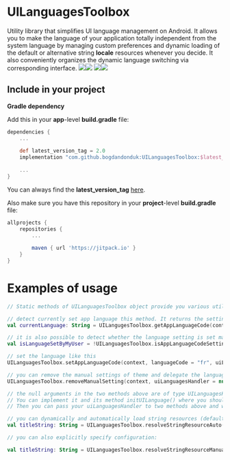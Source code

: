 
# UILanguagesToolbox

  Utility library that simplifies UI language management on Android. It allows you to make the language of your application totally independent from the system language by managing custom preferences and dynamic loading of the default or alternative string **locale** resources whenever you decide. It also conveniently organizes the dynamic language switching via corresponding interface.
  ![](https://github.com/bogdandonduk/UIThemesToolbox/blob/master/device-2021-09-13-001700.png)![](https://github.com/bogdandonduk/UIThemesToolbox/blob/master/device-2021-09-13-133728.png)
![](https://github.com/bogdandonduk/UIThemesToolbox/blob/master/PicsArt_09-13-01.32.32.png)![](https://github.com/bogdandonduk/UIThemesToolbox/blob/master/PicsArt_09-13-01.33.26.png)
## Include in your project  
**Gradle dependency**  
  
Add this in your **app**-level **build.gradle** file:  
```groovy
dependencies {  
	...  
  
	def latest_version_tag = 2.0
	implementation "com.github.bogdandonduk:UILanguagesToolbox:$latest_version_tag"  
  
	...  
}  
```  
You can always find the **latest_version_tag** [here](https://github.com/bogdandonduk/UIThemesToolbox/releases).  
  
Also make sure you have this repository in your **project**-level **build.gradle** file:  
```groovy  
allprojects {  
	repositories {  
		...  
  
		maven { url 'https://jitpack.io' }  
	}  
}  
```  

# Examples of usage
```kotlin 
// Static methods of UILanguagesToolbox object provide you various utilities for theme management

// detect currently set app language this method. It returns the setting of your application or system language if there is none set
val currentLanguage: String = UILangugesToolbox.getAppLanguageCode(context, uiLanguagesHandler = null)

// it is also possible to detect whether the language setting is set manually or automatic (system)
val isLanguageSetByMyUser = !UILanguagesToolbox.isAppLanguageCodeSettingAutomatic(context)

// set the language like this
UILanguagesToolbox.setAppLanguageCode(context, languageCode = "fr", uiLanguagesHandler = null)

// you can remove the manual settings of theme and delegate the language management in your app back to system
UILanguagesToolbox.removeManualSetting(context, uiLanguagesHandler = null)

// the null arguments in the two methods above are of type UILanguagesHandler, which is interface. 
// You can implement it and its method initUILanguage() where you should do configurations of all your views for the new language (refreshing). 
// Then you can pass your uiLanguagesHandler to two methods above and whenever the language setting changes, your whole UI will update instantly.

// you can dynamically and automatically load string resources (default or alternative) for the language setting of your app like this:
val titleString: String = UILanguagesToolbox.resolveStringResourceAuto(context, R.string.title)

// you can also explicitly specify configuration:

val titleString: String = UILanguagesToolbox.resolveStringResourceManual(context, R.string.title, languageCode = "de")
```

